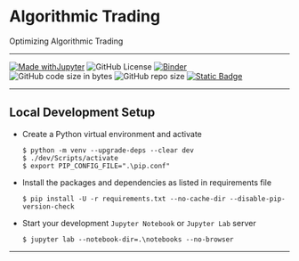 # Algorithmic Trading

Optimizing Algorithmic Trading

---

[![Made withJupyter](https://img.shields.io/badge/Made%20with-Jupyter-orange?style=for-the-badge&logo=Jupyter)](https://jupyter.org/try)	![GitHub License](https://img.shields.io/github/license/shortthirdman/AlgorithmicTrading?style=for-the-badge)	[![Binder](https://mybinder.org/badge_logo.svg)](https://mybinder.org/v2/gh/shortthirdman/AlgorithmicTrading/main)	![GitHub code size in bytes](https://img.shields.io/github/languages/code-size/shortthirdman/AlgorithmicTrading?style=for-the-badge)	![GitHub repo size](https://img.shields.io/github/repo-size/shortthirdman/AlgorithmicTrading?style=for-the-badge)	[![Static Badge](https://img.shields.io/badge/Jupyter_Notebooks_Python3-3-brightgreen?style=for-the-badge&logo=jupyter&logoSize=auto&label=Jupyter%20Notebooks%20(Python3))](/notebooks)

---

## Local Development Setup

  - Create a Python virtual environment and activate
	
	```shell
	$ python -m venv --upgrade-deps --clear dev
	$ ./dev/Scripts/activate
	$ export PIP_CONFIG_FILE=".\pip.conf"
	```

  - Install the packages and dependencies as listed in requirements file
	
	```shell
	$ pip install -U -r requirements.txt --no-cache-dir --disable-pip-version-check
	```

  - Start your development `Jupyter Notebook` or `Jupyter Lab` server
	
	```shell
	$ jupyter lab --notebook-dir=.\notebooks --no-browser
	```

---